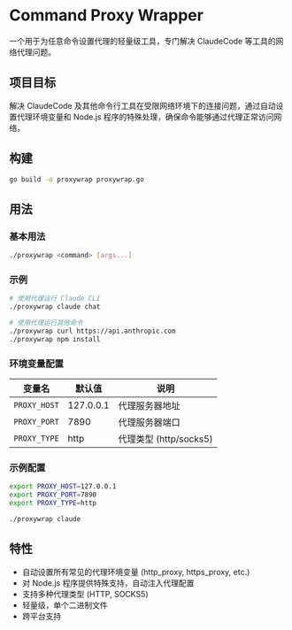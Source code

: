 # Command Proxy Wrapper

一个用于为任意命令设置代理的轻量级工具，专门解决 ClaudeCode 等工具的网络代理问题。

## 项目目标

解决 ClaudeCode 及其他命令行工具在受限网络环境下的连接问题，通过自动设置代理环境变量和 Node.js 程序的特殊处理，确保命令能够通过代理正常访问网络。

## 构建

```bash
go build -o proxywrap proxywrap.go
```

## 用法

### 基本用法

```bash
./proxywrap <command> [args...]
```

### 示例

```bash
# 使用代理运行 Claude CLI
./proxywrap claude chat

# 使用代理运行其他命令
./proxywrap curl https://api.anthropic.com
./proxywrap npm install
```

### 环境变量配置

| 变量名 | 默认值 | 说明 |
|--------|--------|------|
| `PROXY_HOST` | 127.0.0.1 | 代理服务器地址 |
| `PROXY_PORT` | 7890 | 代理服务器端口 |
| `PROXY_TYPE` | http | 代理类型 (http/socks5) |

### 示例配置

```bash
export PROXY_HOST=127.0.0.1
export PROXY_PORT=7890
export PROXY_TYPE=http

./proxywrap claude 
```

## 特性

- 自动设置所有常见的代理环境变量 (http_proxy, https_proxy, etc.)
- 对 Node.js 程序提供特殊支持，自动注入代理配置
- 支持多种代理类型 (HTTP, SOCKS5)
- 轻量级，单个二进制文件
- 跨平台支持
